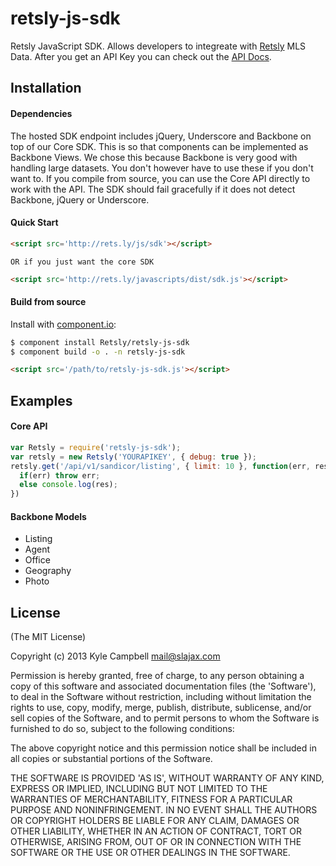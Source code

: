 
# retsly-js-sdk

  Retsly JavaScript SDK. Allows developers to integreate with [Retsly](http://rets.ly) MLS Data.
  After you get an API Key you can check out the [API Docs](http://rets.ly/docs).

## Installation

#### Dependencies

  The hosted SDK endpoint includes jQuery, Underscore and Backbone on top of our Core SDK. This is so that components 
  can be implemented as Backbone Views. We chose this because Backbone is very good with handling large datasets. 
  You don't however have to use these if you don't want to. If you compile from source, you can use the Core API directly 
  to work with the API. The SDK should fail gracefully if it does not detect Backbone, jQuery or Underscore.

#### Quick Start

  ```html
<script src='http://rets.ly/js/sdk'></script>
  ```

`OR if you just want the core SDK`

  ```html
<script src='http://rets.ly/javascripts/dist/sdk.js'></script>
  ```

#### Build from source

  Install with [component.io](https://github.com/component/component):

  ```bash
  $ component install Retsly/retsly-js-sdk
  $ component build -o . -n retsly-js-sdk
  ```
  ```html
<script src='/path/to/retsly-js-sdk.js'></script>
  ```

## Examples

#### Core API

  ```javascript
  var Retsly = require('retsly-js-sdk');
  var retsly = new Retsly('YOURAPIKEY', { debug: true });
  retsly.get('/api/v1/sandicor/listing', { limit: 10 }, function(err, res) {
    if(err) throw err;
    else console.log(res);
  })
  ```

#### Backbone Models
  - Listing
  - Agent
  - Office
  - Geography
  - Photo

## License

(The MIT License)

Copyright (c) 2013 Kyle Campbell <mail@slajax.com>

Permission is hereby granted, free of charge, to any person obtaining a copy of this software and associated documentation files (the 'Software'), to deal in the Software without restriction, including without limitation the rights to use, copy, modify, merge, publish, distribute, sublicense, and/or sell copies of the Software, and to permit persons to whom the Software is furnished to do so, subject to the following conditions:

The above copyright notice and this permission notice shall be included in all copies or substantial portions of the Software.

THE SOFTWARE IS PROVIDED 'AS IS', WITHOUT WARRANTY OF ANY KIND, EXPRESS OR IMPLIED, INCLUDING BUT NOT LIMITED TO THE WARRANTIES OF MERCHANTABILITY, FITNESS FOR A PARTICULAR PURPOSE AND NONINFRINGEMENT. IN NO EVENT SHALL THE AUTHORS OR COPYRIGHT HOLDERS BE LIABLE FOR ANY CLAIM, DAMAGES OR OTHER LIABILITY, WHETHER IN AN ACTION OF CONTRACT, TORT OR OTHERWISE, ARISING FROM, OUT OF OR IN CONNECTION WITH THE SOFTWARE OR THE USE OR OTHER DEALINGS IN THE SOFTWARE.
